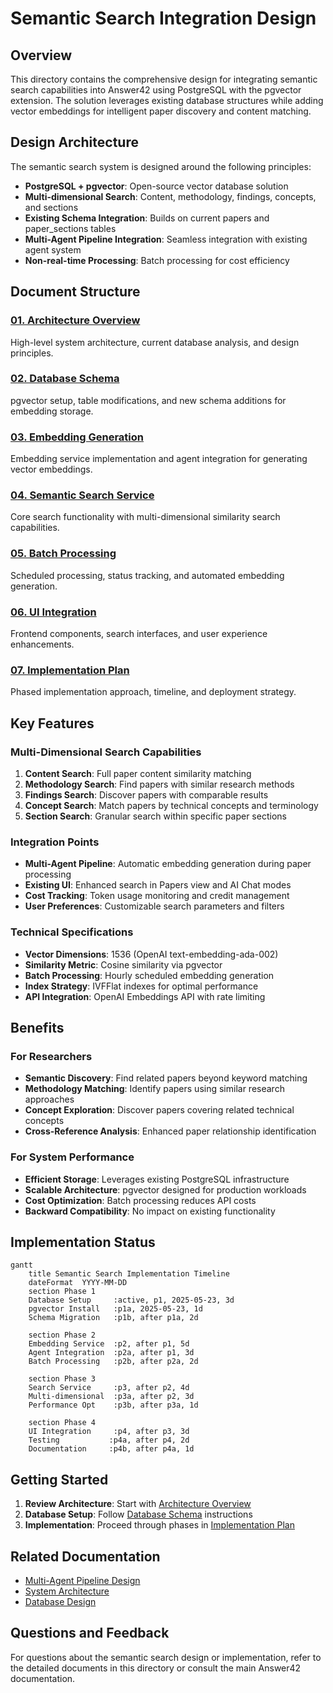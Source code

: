 # Semantic Search Integration Design

## Overview

This directory contains the comprehensive design for integrating semantic search capabilities into Answer42 using PostgreSQL with the pgvector extension. The solution leverages existing database structures while adding vector embeddings for intelligent paper discovery and content matching.

## Design Architecture

The semantic search system is designed around the following principles:

- **PostgreSQL + pgvector**: Open-source vector database solution
- **Multi-dimensional Search**: Content, methodology, findings, concepts, and sections
- **Existing Schema Integration**: Builds on current papers and paper_sections tables
- **Multi-Agent Pipeline Integration**: Seamless integration with existing agent system
- **Non-real-time Processing**: Batch processing for cost efficiency

## Document Structure

### [01. Architecture Overview](./01-architecture-overview.md)

High-level system architecture, current database analysis, and design principles.

### [02. Database Schema](./02-database-schema.md)

pgvector setup, table modifications, and new schema additions for embedding storage.

### [03. Embedding Generation](./03-embedding-generation.md)

Embedding service implementation and agent integration for generating vector embeddings.

### [04. Semantic Search Service](./04-semantic-search-service.md)

Core search functionality with multi-dimensional similarity search capabilities.

### [05. Batch Processing](./05-batch-processing.md)

Scheduled processing, status tracking, and automated embedding generation.

### [06. UI Integration](./06-ui-integration.md)

Frontend components, search interfaces, and user experience enhancements.

### [07. Implementation Plan](./07-implementation-plan.md)

Phased implementation approach, timeline, and deployment strategy.

## Key Features

### Multi-Dimensional Search Capabilities

1. **Content Search**: Full paper content similarity matching
2. **Methodology Search**: Find papers with similar research methods
3. **Findings Search**: Discover papers with comparable results
4. **Concept Search**: Match papers by technical concepts and terminology
5. **Section Search**: Granular search within specific paper sections

### Integration Points

- **Multi-Agent Pipeline**: Automatic embedding generation during paper processing
- **Existing UI**: Enhanced search in Papers view and AI Chat modes
- **Cost Tracking**: Token usage monitoring and credit management
- **User Preferences**: Customizable search parameters and filters

### Technical Specifications

- **Vector Dimensions**: 1536 (OpenAI text-embedding-ada-002)
- **Similarity Metric**: Cosine similarity via pgvector
- **Batch Processing**: Hourly scheduled embedding generation
- **Index Strategy**: IVFFlat indexes for optimal performance
- **API Integration**: OpenAI Embeddings API with rate limiting

## Benefits

### For Researchers

- **Semantic Discovery**: Find related papers beyond keyword matching
- **Methodology Matching**: Identify papers using similar research approaches
- **Concept Exploration**: Discover papers covering related technical concepts
- **Cross-Reference Analysis**: Enhanced paper relationship identification

### For System Performance

- **Efficient Storage**: Leverages existing PostgreSQL infrastructure
- **Scalable Architecture**: pgvector designed for production workloads
- **Cost Optimization**: Batch processing reduces API costs
- **Backward Compatibility**: No impact on existing functionality

## Implementation Status

```mermaid
gantt
    title Semantic Search Implementation Timeline
    dateFormat  YYYY-MM-DD
    section Phase 1
    Database Setup     :active, p1, 2025-05-23, 3d
    pgvector Install   :p1a, 2025-05-23, 1d
    Schema Migration   :p1b, after p1a, 2d

    section Phase 2
    Embedding Service  :p2, after p1, 5d
    Agent Integration  :p2a, after p1, 3d
    Batch Processing   :p2b, after p2a, 2d

    section Phase 3
    Search Service     :p3, after p2, 4d
    Multi-dimensional  :p3a, after p2, 3d
    Performance Opt    :p3b, after p3a, 1d

    section Phase 4
    UI Integration     :p4, after p3, 3d
    Testing           :p4a, after p4, 2d
    Documentation     :p4b, after p4a, 1d
```

## Getting Started

1. **Review Architecture**: Start with [Architecture Overview](./01-architecture-overview.md)
2. **Database Setup**: Follow [Database Schema](./02-database-schema.md) instructions
3. **Implementation**: Proceed through phases in [Implementation Plan](./07-implementation-plan.md)

## Related Documentation

- [Multi-Agent Pipeline Design](../multi-agent-pipeline-design/README.md)
- [System Architecture](../system_architecture/README.md)
- [Database Design](../system_architecture/04-database-design.md)

## Questions and Feedback

For questions about the semantic search design or implementation, refer to the detailed documents in this directory or consult the main Answer42 documentation.
